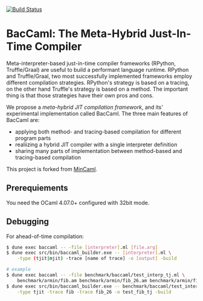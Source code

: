 [![Build Status](https://travis-ci.org/prg-titech/baccaml.svg?branch=develop)](https://travis-ci.org/prg-titech/baccaml)

# BacCaml: The Meta-Hybrid Just-In-Time Compiler

Meta-interpreter-based just-in-time compiler frameworks (RPython, Truffle/Graal) are useful to build a performant language runtime.
RPython and Truffle/Graal, two most successfully implemented frameworks employ different compilation strategies.
RPython's strategy is based on a tracing, on the other hand Truffle's strategy is based on a method.
The important thing is that those strategies have their own pros and cons.

We propose a _meta-hybrid JIT compilation framework_, and its' experimental implementation called BacCaml.
The three main features of BacCaml are:

- applying both method- and tracing-based compilation for different program parts
- realiizing a hybrid JIT compiler with a single interpreter definition
- sharing many parts of implementation between method-based and tracing-based compilation


This project is forked from <a href="https://github.com/esumii/min-caml">MinCaml</a>.

## Prerequiements

You need the OCaml 4.07.0+ configured with 32bit mode.

## Debugging

For ahead-of-time compilation:

```bash
$ dune exec baccaml -- -file [interpreter].ml [file.arg]
$ dune exec src/bin/baccaml_builder.exe -- [interpreter].ml \
	-type (tjit|mjit) -trace [name of trace] -o [output] -build

# example
$ dune exec baccaml -- -file benchmark/baccaml/test_interp_tj.ml \
	benchmark/armin/fib.am benchmark/armin/fib_26.am benchmark/armin/fib_18.am
$ dune exec src/bin/baccaml_builder.exe -- benchmark/baccaml/test_interp_tj.ml \
	-type tjit -trace fib -trace fib_26 -o test_fib_tj -build
```
